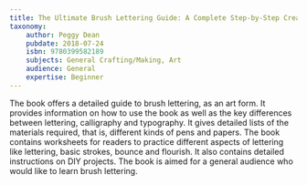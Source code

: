 ```yaml
---
title: The Ultimate Brush Lettering Guide: A Complete Step-by-Step Creative Workbook to Jump-Start Modern Calligraphy Skills
taxonomy:
	author: Peggy Dean
	pubdate: 2018-07-24
	isbn: 9780399582189
	subjects: General Crafting/Making, Art
	audience: General
	expertise: Beginner
---
```

The book offers a detailed guide to brush lettering, as an art form. It provides information on how to use the book as well as the key differences between lettering, calligraphy and typography. It gives detailed lists of the materials required, that is, different kinds of pens and papers. The book contains worksheets for readers to practice different aspects of lettering like lettering, basic strokes, bounce and flourish. It also contains detailed instructions on DIY projects. The book is aimed for a general audience who would like to learn brush lettering.